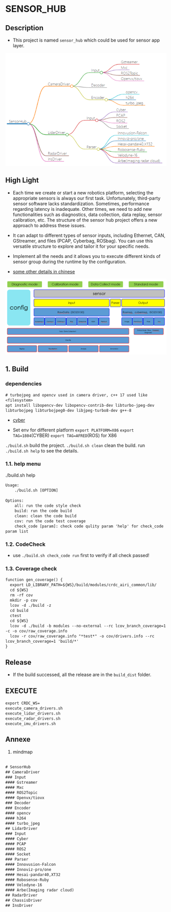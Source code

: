 # SENSOR_HUB

## Description

* This project is named `sensor_hub` which could be used for sensor app layer.

![sensorhub](docs/mindmap.png)

## High Light
* Each time we create or start a new robotics platform, selecting the appropriate sensors is always our first task. Unfortunately, third-party sensor software lacks standardization. Sometimes, performance regarding latency is inadequate. Other times, we need to add new functionalities such as diagnostics, data collection, data replay, sensor calibration, etc. The structure of the sensor hub project offers a new approach to address these issues.

* It can adapt to different types of sensor inputs, including Ethernet, CAN, GStreamer, and files (PCAP, Cyberbag, ROSbag). You can use this versatile structure to explore and tailor it for your specific needs.

* Implement all the needs and it allows you to execute different kinds of sensor group during the runtime by the configuration.

* [some other details in chinese](docs/docs_zh.pdf)

![architecture](docs/arch.png)

## 1. Build

### dependencies

``` shell
# turbojpeg and opencv used in camera driver, c++ 17 used like <filesystem>
apt install libopencv-dev libopencv-contrib-dev libturbo-jpeg-dev libturbojpeg libturbojpeg0-dev libjpeg-turbo8-dev g++-8
```

* [cyber](https://github.com/FengD/apollo_cyber)


* Set env for different platform
`export PLATFORM=X86`  `export TAG=1804`(CYBER)  `export TAG=AFRED`(ROS) for X86

`./build.sh` build the project.
`./build.sh clean` clean the build.
run `./build.sh help` to see the details.

### 1.1. help menu
./build.sh help

```
Usage:
    ./build.sh [OPTION]

Options:
    all: run the code style check
    build: run the code build
    clean: clean the code build
    cov: run the code test coverage
    check_code [param]: check code qulity param 'help' for check_code param list
```


### 1.2. CodeCheck
* use `./build.sh check_code run` first to verify if all check passed!

### 1.3. Coverage check
``` shell
function gen_coverage() {
  export LD_LIBRARY_PATH=${WS}/build/modules/crdc_airi_common/lib/
  cd ${WS}
  rm -rf cov
  mkdir -p cov
  lcov -d ./build -z
  cd build
  ctest
  cd ${WS}
  lcov -d ./build -b modules --no-external --rc lcov_branch_coverage=1  -c -o cov/raw_coverage.info
  lcov -r cov/raw_coverage.info "*test*" -o cov/drivers.info --rc lcov_branch_coverage=1 'build/*'
}
```

## Release
* If the build successed, all the release are in the `build_dist` folder.

## EXECUTE

``` shell
export CRDC_WS=
execute_camera_drivers.sh
execute_lidar_drivers.sh
execute_radar_drivers.sh
execute_imu_drivers.sh

```

## Annexe

1. mindmap

``` mindmap

# SensorHub
## CameraDriver
### Input
#### Gstreamer
#### Mxc
#### ROS2Topic
#### Openvx/tiovx 
### Decoder
### Encoder
#### opencv
#### h264
#### turbo_jpeg
## LidarDriver
### Input
#### Cyber
#### PCAP
#### ROS2
#### Socket
### Parser
#### Innovusion-Falcon
#### Innoviz-pro/one
#### Hesai-pandar40,XT32
#### Robosense-Ruby
#### Velodyne-16
#### Arbe(Imaging radar cloud)
## RadarDriver
## ChassisDriver
## InsDriver

```


